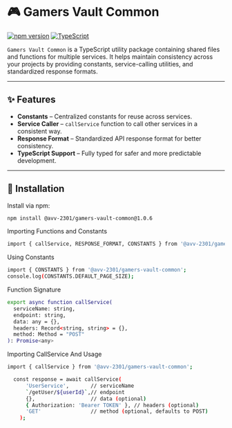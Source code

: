 # 🎮 Gamers Vault Common

[![npm version](https://img.shields.io/npm/v/@avv-2301/gamers-vault-common?color=blue)](https://github.com/Avv-2301/gamers-vault-common/pkgs/npm/gamers-vault-common)
[![TypeScript](https://img.shields.io/badge/TypeScript-4.9-blue?logo=typescript)](https://www.typescriptlang.org/)

`Gamers Vault Common` is a TypeScript utility package containing shared files and functions for multiple services. It helps maintain consistency across your projects by providing constants, service-calling utilities, and standardized response formats.

---

## ✨ Features

- **Constants** – Centralized constants for reuse across services.  
- **Service Caller** – `callService` function to call other services in a consistent way.  
- **Response Format** – Standardized API response format for better consistency.  
- **TypeScript Support** – Fully typed for safer and more predictable development.  

---

## 💾 Installation

Install via npm:

```bash
npm install @avv-2301/gamers-vault-common@1.0.6
```

Importing Functions and Constants
```bash
import { callService, RESPONSE_FORMAT, CONSTANTS } from '@avv-2301/gamers-vault-common';
```


Using Constants
```bash
import { CONSTANTS } from '@avv-2301/gamers-vault-common';
console.log(CONSTANTS.DEFAULT_PAGE_SIZE);
```


Function Signature
```bash
export async function callService(
  serviceName: string,
  endpoint: string,
  data: any = {},
  headers: Record<string, string> = {},
  method: Method = "POST"
): Promise<any>
```


Importing CallService And Usage
```bash
import { callService } from '@avv-2301/gamers-vault-common';

  const response = await callService(
      'UserService',       // serviceName
      `/getUser/${userId}`,// endpoint
      {},                  // data (optional)
      { Authorization: 'Bearer TOKEN' }, // headers (optional)
      'GET'                // method (optional, defaults to POST)
    );
```
